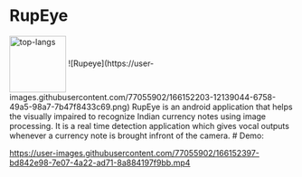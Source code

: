 # RupEye
 <img align="center" src="https://user-images.githubusercontent.com/77055902/166152203-12139044-6758-49a5-98a7-7b47f8433c69.png" alt="top-langs" width="100" height="100"/>
![Rupeye](https://user-images.githubusercontent.com/77055902/166152203-12139044-6758-49a5-98a7-7b47f8433c69.png)
RupEye is an android application that helps the visually impaired to recognize Indian currency notes using image processing.
It is a real time detection application which gives vocal outputs whenever a currency note is brought infront of the camera.
# Demo:


https://user-images.githubusercontent.com/77055902/166152397-bd842e98-7e07-4a22-ad71-8a884197f9bb.mp4

